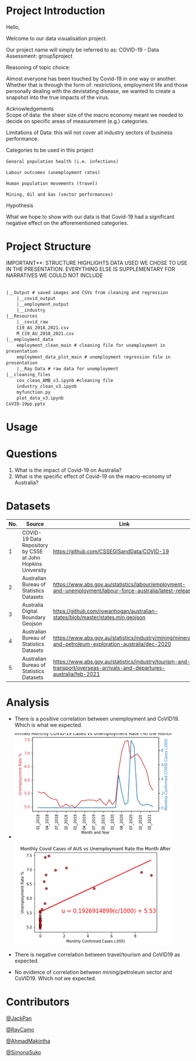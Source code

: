 # Project Introduction

Hello, 

Welcome to our data visualisation project. 

Our project name will simply be referred to as: COVID-19 - Data Assessment: group5project

Reasoning of topic choice: 

Almost everyone has been touched by Covid-19 in one way or another. 
Whether that is through the form of: restrictions, employment life and those personally dealing with the devistating disease, we wanted to create a snapshot into the true impacts of the virus.    


Acknowledgements   
Scope of data: the sheer size of the macro economy meant we needed to decide on specific areas of measurement (e.g.) categories. 

Limitations of Data: this will not cover all industry sectors of business performance.


Categories to be used in this project

```
General population health (i.e. infections)
```

```
Labour outcomes (unemployment rates) 
```

```
Human population movements (travel)
```

```
Mining, Oil and Gas (sector performances)
```


Hypothesis

What we hope to show with our data is that Covid-19 had a significant negative effect on the afforementioned categories. 



# Project Structure
IMPORTANT**: STRUCTURE HIGHLIGHTS DATA USED WE CHOSE TO USE IN THE PRESENTATION. EVERYTHING ELSE IS SUPPLEMENTARY FOR NARRATIVES WE COULD NOT INCLUDE
```

|__Output # saved images and CSVs from cleaning and regression
    |__covid_output
    |__employment_output
    |__industry
|__Resources
    |__covid_raw
    C19_AU_2018_2021.csv
    M_C19_AU_2018_2021.csv 
|__employment_data
    employment_clean_main # cleaning file for unemployment in presentation
    employment_data_plot_main # unemployment regression file in presentation
    |__Ray Data # raw data for unemployment
|__cleaning_files
    cov_clean_AMB_v3.ipynb #cleaning file
    industry_clean_v3.ipynb
    myfunction.py
    plot_data_v3.ipynb
CoVID-19pp.pptx
```
# Usage

# Questions
1. What is the impact of Covid-19 on Australia? 
2. What is the specific effect of Covid-19 on the macro-economy of Australia? 

# Datasets
|No.|Source|Link|
|-|-|-|
|1|COVID-19 Data Repository by CSSE at John Hopkins University|https://github.com/CSSEGISandData/COVID-19|
|2|Australian Bureau of Statistics Datasets|https://www.abs.gov.au/statistics/labour/employment-and-unemployment/labour-force-australia/latest-release|
|3|Australia Digital Boundary Geojson|https://github.com/rowanhogan/australian-states/blob/master/states.min.geojson|
|4|Australian Bureau of Statistics Datasets|https://www.abs.gov.au/statistics/industry/mining/mineral-and-petroleum-exploration-australia/dec-2020|
|5|Australian Bureau of Statistics Datasets|https://www.abs.gov.au/statistics/industry/tourism-and-transport/overseas-arrivals-and-departures-australia/feb-2021|



# Analysis
 - There is a positive correlation between unemployment and CoVID19. Which is what we expected.
- ![](Output/employment_output/confirmed_vs_unemployment_aus_line.png) 
![](Output/employment_output/confirmed_vs_unemployment_aus_regression.png)
 - There is negative correlation between travel/tourism and CoVID19 as expected.


 - No evidence of correlation between mining/petroleum sector and CoVID19. Which not we expected.

 

# Contributors
[@JackPan](https://www.github.com/jackxinpan)

[@RayCamo](https://github.com/rfcamo)

[@AhmadMakintha](https://github.com/makintha)

[@SimonaSuko](https://github.com/simonasuko)
